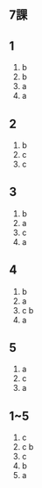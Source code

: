 ## 7課

## 1

1. b
2. b
3. a
4. a

## 2 

1. b
2. c
3. c

## 3

1. b
2. a
3. c
4. a

## 4

1. b
2. a
3. c b
4. a

## 5

1. a 
2. c
3. a

## 1~5

1. c
2. c b
3. c
4. b
5. a

